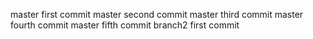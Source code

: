 master first commit
master second commit
master third commit
master fourth commit
master fifth commit
branch2 first commit
